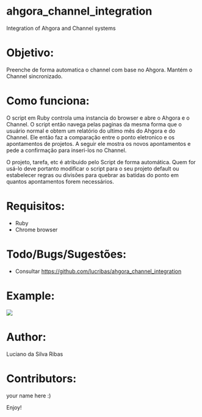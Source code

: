 # ahgora_channel_integration
Integration of Ahgora and Channel systems

# Objetivo:
Preenche de forma automatica o channel com base no Ahgora.
Mantém o Channel sincronizado.

# Como funciona:
O script em Ruby controla uma instancia do browser e abre o Ahgora e o Channel. O script então navega pelas paginas da mesma forma que o usuário normal e obtem um relatório do ultimo mês do Ahgora e do Channel. Ele então faz a comparação entre o ponto eletronico e os apontamentos de projetos. A seguir ele mostra os novos apontamentos e pede a confirmação para inseri-los no Channel.

O projeto, tarefa, etc é atribuido pelo Script de forma automática. Quem for usá-lo deve portanto modificar o script para o seu projeto default ou estabelecer regras ou divisões para quebrar as batidas do ponto em quantos apontamentos forem necessários.


# Requisitos:
- Ruby
- Chrome browser


# Todo/Bugs/Sugestões:
- Consultar https://github.com/lucribas/ahgora_channel_integration


# Example:

![](demo.gif)

# Author:
Luciano da Silva Ribas

# Contributors:
your name here :)

Enjoy!
